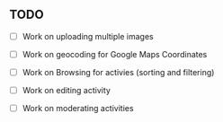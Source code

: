 ## TODO

- [ ] Work on uploading multiple images

- [ ] Work on geocoding for Google Maps Coordinates

- [ ] Work on Browsing for activies (sorting and filtering)

- [ ] Work on editing activity

- [ ] Work on moderating activities
